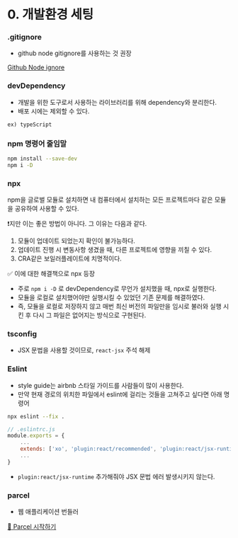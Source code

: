 # 0. 개발환경 세팅

### .gitignore

- github node gitignore를 사용하는 것 권장

[Github Node ignore](https://github.com/github/gitignore/blob/main/Node.gitignore)

### devDependency

- 개발을 위한 도구로서 사용하는 라이브러리를 위해 dependency와 분리한다.
- 배포 시에는 제외할 수 있다.

`ex) typeScript`

### npm 명령어 줄임말

```bash
npm install --save-dev
npm i -D
```

### npx

npm을 글로벌 모듈로 설치하면 내 컴퓨터에서 설치하는 모든 프로젝트마다 같은 모듈을 공유하여 사용할 수 있다.

❗️지만 이는 좋은 방법이 아니다. 그 이유는 다음과 같다.

1. 모듈이 업데이트 되었는지 확인이 불가능하다.
2. 업데이트 진행 시 변동사항 생겼을 때, 다른 프로젝트에 영향을 끼칠 수 있다.
3. CRA같은 보일러플레이트에 치명적이다.

✅ 이에 대한 해결책으로 npx 등장

- 주로 `npm i -D` 로 devDependency로 무언가 설치했을 때, npx로 실행한다.
- 모듈을 로컬로 설치했어야만 실행시킬 수 있었던 기존 문제를 해결하였다.
- 즉, 모듈을 로컬로 저장하지 않고 매번 최신 버전의 파일만을 임시로 불러와 실행 시킨 후 다시 그 파일은 없어지는 방식으로 구현된다.

### tsconfig

- JSX 문법을 사용할 것이므로, `react-jsx` 주석 해제

### Eslint

- style guide는 airbnb 스타일 가이드를 사람들이 많이 사용한다.
- 만약 현재 경로의 위치한 파일에서 eslint에 걸리는 것들을 고쳐주고 싶다면 아래 명령어

```bash
npx eslint --fix .
```

```js
// .eslintrc.js
module.exports = {
    ...
    extends: ['xo', 'plugin:react/recommended', 'plugin:react/jsx-runtime'],
    ...
}
```

- `plugin:react/jsx-runtime` 추가해줘야 JSX 문법 에러 발생시키지 않는다.

### parcel

- 웹 애플리케이션 번들러

[🚀 Parcel 시작하기](https://ko.parceljs.org/getting_started.html)
